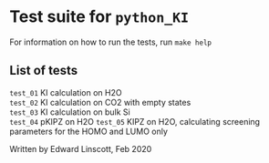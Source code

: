 # Test suite for `python_KI`
For information on how to run the tests, run `make help`

## List of tests
`test_01` KI calculation on H2O  
`test_02` KI calculation on CO2 with empty states  
`test_03` KI calculation on bulk Si  
`test_04` pKIPZ on H2O
`test_05` KIPZ on H2O, calculating screening parameters for the HOMO and LUMO only

Written by Edward Linscott, Feb 2020  

